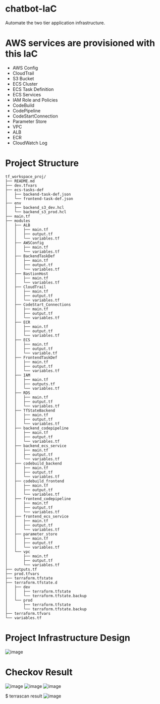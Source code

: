 # chatbot-IaC
Automate the two tier application infrastructure. 

# AWS services are provisioned with this IaC
-  AWS Config
-  CloudTrail
-  S3 Bucket
-  ECS Cluster
-  ECS Task Definition
-  ECS Services
-  IAM Role and Policies
-  CodeBuild
-  CodePipeline
-  CodeStartConnection
-  Parameter Store
-  VPC
-  ALB
-  ECR
-  CloudWatch Log
# Project Structure

    tf_workspace_proj/
    ├── README.md
    ├── dev.tfvars
    ├── ecs-tasks-def
    │   ├── backend-task-def.json
    │   └── frontend-task-def.json
    ├── env
    │   ├── backend_s3_dev.hcl
    │   └── backend_s3_prod.hcl
    ├── main.tf
    ├── modules
    │   ├── ALB
    │   │   ├── main.tf
    │   │   ├── output.tf
    │   │   └── variables.tf
    │   ├── AWSConfig
    │   │   ├── main.tf
    │   │   └── variables.tf
    │   ├── BackendTaskDef
    │   │   ├── main.tf
    │   │   ├── output.tf
    │   │   └── variables.tf
    │   ├── BastionHost
    │   │   ├── main.tf
    │   │   └── variables.tf
    │   ├── CloudTrail
    │   │   ├── main.tf
    │   │   ├── output.tf
    │   │   └── variables.tf
    │   ├── CodeStart_Connections
    │   │   ├── main.tf
    │   │   ├── output.tf
    │   │   └── variables.tf
    │   ├── ECR
    │   │   ├── main.tf
    │   │   ├── output.tf
    │   │   └── variables.tf
    │   ├── ECS
    │   │   ├── main.tf
    │   │   ├── output.tf
    │   │   └── variable.tf
    │   ├── FrontendTaskDef
    │   │   ├── main.tf
    │   │   ├── output.tf
    │   │   └── variables.tf
    │   ├── IAM
    │   │   ├── main.tf
    │   │   ├── outputs.tf
    │   │   └── variables.tf
    │   ├── RDS
    │   │   ├── main.tf
    │   │   ├── output.tf
    │   │   └── variables.tf
    │   ├── TfStateBackend
    │   │   ├── main.tf
    │   │   ├── output.tf
    │   │   └── variables.tf
    │   ├── backend_codepipeline
    │   │   ├── main.tf
    │   │   ├── output.tf
    │   │   └── variables.tf
    │   ├── backend_ecs_service
    │   │   ├── main.tf
    │   │   ├── output.tf
    │   │   └── variables.tf
    │   ├── codebuild_backend
    │   │   ├── main.tf
    │   │   ├── output.tf
    │   │   └── variables.tf
    │   ├── codebuild_frontend
    │   │   ├── main.tf
    │   │   ├── output.tf
    │   │   └── variables.tf
    │   ├── frontend_codepipeline
    │   │   ├── main.tf
    │   │   ├── output.tf
    │   │   └── variables.tf
    │   ├── frontend_ecs_service
    │   │   ├── main.tf
    │   │   ├── output.tf
    │   │   └── variables.tf
    │   ├── parameter_store
    │   │   ├── main.tf
    │   │   ├── output.tf
    │   │   └── variables.tf
    │   └── vpc
    │       ├── main.tf
    │       ├── output.tf
    │       └── variables.tf
    ├── outputs.tf
    ├── prod.tfvars
    ├── terraform.tfstate
    ├── terraform.tfstate.d
    │   ├── dev
    │   │   ├── terraform.tfstate
    │   │   └── terraform.tfstate.backup
    │   └── prod
    │       ├── terraform.tfstate
    │       └── terraform.tfstate.backup
    ├── terraform.tfvars
    └── variables.tf
# Project Infrastructure Design
![image](https://github.com/user-attachments/assets/04a3ca86-6684-41ff-92bc-dfe2a959418c)
# Checkov Result 
![image](https://github.com/user-attachments/assets/76ed8bc3-31a1-4f2d-abae-7ccc0f96fce3)
![image](https://github.com/user-attachments/assets/73dfe59c-0a01-4171-828d-0181e85436b3)
![image](https://github.com/user-attachments/assets/e2ff6ae5-3b25-4138-8b25-0540cfcbf79b)

$ terrascan result
![image](https://github.com/user-attachments/assets/69041ce4-3266-4ca5-9cdf-762187ea6495)

